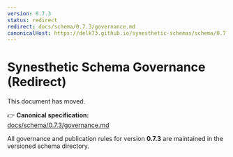 ```yaml
---
version: 0.7.3
status: redirect
redirect: docs/schema/0.7.3/governance.md
canonicalHost: https://delk73.github.io/synesthetic-schemas/schema/0.7.3/
---
```


# Synesthetic Schema Governance (Redirect)

This document has moved.

👉 **Canonical specification:**  
[docs/schema/0.7.3/governance.md](docs/schema/0.7.3/governance.md)

All governance and publication rules for version **0.7.3** are maintained in the versioned schema directory.
